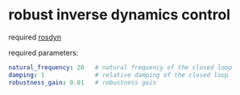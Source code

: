 # robust inverse dynamics control

required [rosdyn](https://github.com/CNR-STIIMA-IRAS/rosdyn)

required parameters:
``` yaml
natural_frequency: 20   # natural frequency of the closed loop
damping: 1              # relative damping of the closed loop  
robustness_gain: 0.01   # robustness gain
```
